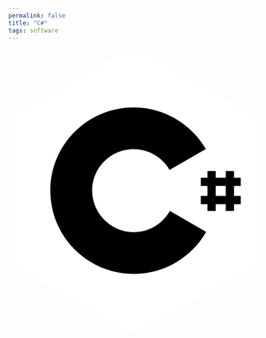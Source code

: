 ```yaml
---
permalink: false
title: "C#"
tags: software
---
```


<svg fill="white" width="{{dataMain.sizeOfLogoOnMain}}" height="{{dataMain.sizeOfLogoOnMain}}" viewBox="204.925 153.577 757.617 860.543"  xmlns="http://www.w3.org/2000/svg"><path d="m962.541 407.983c0-14.237-3.034-27.074-9.336-37.811-6.068-10.736-15.171-19.605-27.307-26.607-100.829-58.117-201.891-116.233-302.72-174.35-27.308-15.638-53.449-15.171-80.523.7-40.145 23.574-241.336 138.873-301.086 173.65-24.741 14.237-36.644 36.177-36.644 64.652v351.033c0 14.004 3.034 26.374 8.869 37.111 6.069 10.97 15.405 20.306 27.775 27.541 59.984 34.777 260.941 149.843 301.086 173.65 27.074 15.868 53.448 16.568 80.523.7 100.829-58.35 201.891-116.233 302.72-174.35 12.603-7.235 21.706-16.338 27.774-27.541 5.835-10.737 8.869-23.107 8.869-37.111z" /><path d="m584.667 582.333-371.34 213.794c6.069 10.97 15.405 20.306 27.775 27.542 59.984 34.776 260.941 149.842 301.086 173.649 27.074 15.872 53.449 16.572 80.523.7 100.829-58.35 201.891-116.233 302.72-174.349 12.603-7.236 21.706-16.338 27.774-27.542z" /><path d="m474.735 645.584c21.707 37.811 62.318 63.252 108.765 63.252 46.913 0 87.758-25.674 109.231-63.952l-108.064-62.551z"/><path d="m962.542 407.983c0-14.237-3.035-27.074-9.336-37.811l-368.539 212.161 369.005 213.795c5.835-10.737 8.87-23.107 8.87-37.111z"/><g fill="black"><path d="m692.731 644.884c-21.472 38.044-62.317 63.952-109.231 63.952-46.68 0-87.291-25.441-108.764-63.252-10.503-18.438-16.572-39.444-16.572-62.084 0-69.32 56.016-125.336 125.336-125.336 46.213 0 86.592 25.207 108.298 62.551l109.464-63.018c-43.645-75.154-124.869-125.802-217.995-125.802-139.107 0-251.605 112.732-251.605 251.605 0 45.513 12.136 88.459 33.376 125.336 43.412 75.388 125.102 126.269 218.462 126.269 93.594 0 175.284-51.114 218.696-126.969zm138.406-120.901h-24.974v120.668h24.974zm55.316 0h-24.974v120.668h24.974z"/><path d="m906.759 544.289h-120.668v24.974h120.668zm0 55.082h-120.668v24.974h120.668z"/></g></svg>